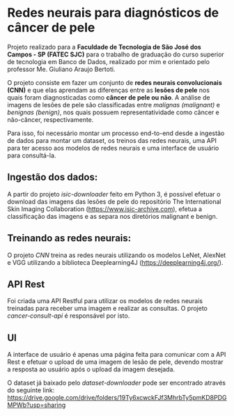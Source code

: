 # Redes neurais para diagnósticos de câncer de pele

Projeto realizado para a **Faculdade de Tecnologia de São José dos Campos - SP (FATEC SJC)** para o trabalho de graduação do curso superior de tecnologia em Banco de Dados, realizado por mim e orientado pelo professor Me. Giuliano Araujo Bertoti.

O projeto consiste em fazer um conjunto de **redes neurais convolucionais (CNN)** e que elas aprendam as diferenças entre as **lesões de pele** nos quais foram diagnosticadas como **câncer de pele ou não**. A análise de imagens de lesões de pele são classificadas entre *malígnas (malignant)* e *benignas (benign)*, nos quais possuem representatividade como câncer e não-câncer, respectivamente.

Para isso, foi necessário montar um processo end-to-end desde a ingestão de dados para montar um dataset, os treinos das redes neurais, uma API para ter acesso aos modelos de redes neurais e uma interface de usuário para consultá-la.

## Ingestão dos dados:
A partir do projeto *isic-downloader* feito em Python 3, é possível efetuar o download das imagens das lesões de pele do repositório The International Skin Imaging Collaboration (https://www.isic-archive.com), efetua a classificação das imagens e as separa nos diretórios malignant e benign. 

## Treinando as redes neurais: 
O projeto *CNN* treina as redes neurais utilizando os modelos LeNet, AlexNet e VGG utilizando a biblioteca Deeplearning4J (https://deeplearning4j.org/).

## API Rest
Foi criada uma API Restful para utilizar os modelos de redes neurais treinadas para receber uma imagem e realizar as consultas. O projeto *cancer-consult-api* é responsável por isto.

## UI
A interface de usuário é apenas uma página feita para comunicar com a API Rest e efetuar o upload de uma imagem de lesão de pele, devendo mostrar a resposta ao usuário após o upload da imagem desejada.

O dataset já baixado pelo *dataset-downloader* pode ser encontrado através do seguinte link: https://drive.google.com/drive/folders/19Ty6xcwckFJf3MhrbTy5pmKD8PDGMPWb?usp=sharing
